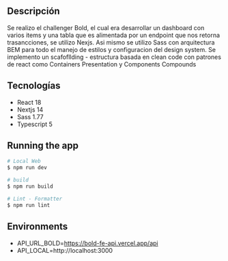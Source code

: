 ## Descripción

Se realizo el challenger Bold, el cual era desarrollar un dashboard con varios items y una tabla que es alimentada por un endpoint que nos retorna trasancciones, se utilizo Nexjs.
Asi mismo se utilizo Sass con arquitectura BEM para todo el manejo de estilos y configuracion del design system.
Se implemento un scafofllding - estructura basada en clean code con patrones de react como Containers Presentation y Components Compounds

## Tecnologías

- React 18
- Nextjs 14
- Sass 1.77
- Typescript 5

## Running the app

```bash
# Local Web
$ npm run dev

# build
$ npm run build

# Lint - Formatter
$ npm run lint
```

## Environments

- API_URL_BOLD=https://bold-fe-api.vercel.app/api
- API_LOCAL=http://localhost:3000
